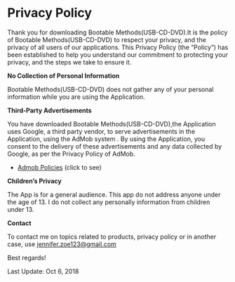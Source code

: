 <h1>Privacy Policy </h1>

Thank you for downloading Bootable Methods(USB-CD-DVD).It is the policy of Bootable Methods(USB-CD-DVD) to respect your privacy, 
and the privacy of all users of our applications. 
This Privacy Policy (the “Policy”) has been established to help you understand our commitment to protecting 
your privacy, and the steps we take to ensure it.



<b>No Collection of Personal Information</b>

Bootable Methods(USB-CD-DVD) does not gather any of your personal information 
while you are using the Application.

<b>Third-Party Advertisements</b>

You have downloaded Bootable Methods(USB-CD-DVD),the Application uses Google, a third party vendor, to serve advertisements 
in the Application, using the AdMob system . By using the Application, 
you consent to the delivery of these advertisements and any data collected by Google, as per the 
Privacy Policy of AdMob.
* <a href="https://support.google.com/admob/answer/6128543?hl=en">Admob Policies</a> (click to see)

<b>Children’s Privacy</b>

The App is for a general audience. This app do not address anyone under the age of 13. I do not collect any personally information from children under 13.

<b>Contact</b>

To contact me on topics related to products, privacy policy or in another case, use 
jennifer.zoe123@gmail.com

Best regards!

Last Update: Oct 6, 2018
